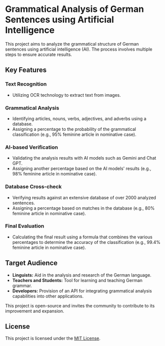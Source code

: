 # Grammatical Analysis of German Sentences using Artificial Intelligence

This project aims to analyze the grammatical structure of German sentences using artificial intelligence (AI). The process involves multiple steps to ensure accurate results.

## Key Features

### Text Recognition

- Utilizing OCR technology to extract text from images.

### Grammatical Analysis

- Identifying articles, nouns, verbs, adjectives, and adverbs using a database.
- Assigning a percentage to the probability of the grammatical classification (e.g., 95% feminine article in nominative case).

### AI-based Verification

- Validating the analysis results with AI models such as Gemini and Chat GPT.
- Assigning another percentage based on the AI models' results (e.g., 98% feminine article in nominative case).

### Database Cross-check

- Verifying results against an extensive database of over 2000 analyzed sentences.
- Assigning a percentage based on matches in the database (e.g., 80% feminine article in nominative case).

### Final Evaluation

- Calculating the final result using a formula that combines the various percentages to determine the accuracy of the classification (e.g., 99.4% feminine article in nominative case).

## Target Audience

- **Linguists:** Aid in the analysis and research of the German language.
- **Teachers and Students:** Tool for learning and teaching German grammar.
- **Developers:** Provision of an API for integrating grammatical analysis capabilities into other applications.

This project is open-source and invites the community to contribute to its improvement and expansion.

## License

This project is licensed under the [MIT License](LICENSE).